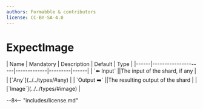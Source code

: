```yaml
---
authors: Formabble & contributors
license: CC-BY-SA-4.0
---
```



# ExpectImage

<div class="sh-parameters" markdown="1">
| Name | Mandatory | Description | Default | Type |
|------|---------------------|-------------|---------|------|
| `⬅️ Input` ||The input of the shard, if any | | [`Any`](../../types/#any) |
| `Output ➡️` ||The resulting output of the shard | | [`Image`](../../types/#image) |

</div>



--8<-- "includes/license.md"

